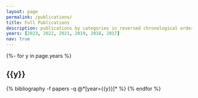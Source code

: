 ```yaml
---
layout: page
permalink: /publications/
title: Full Publications
description: publications by categories in reversed chronological order. # publications by categories in reversed chronological order. generated by jekyll-scholar.
years: [2023, 2022, 2021, 2019, 2018, 2017]
nav: true
---
```

<!-- _pages/publications.md -->
<div class="publications">

{%- for y in page.years %}
  <h2 class="year">{{y}}</h2>
  {% bibliography -f papers -q @*[year={{y}}]* %}
{% endfor %}

</div>
